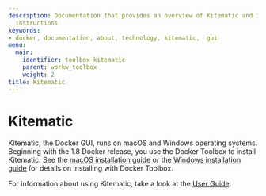 ```yaml
---
description: Documentation that provides an overview of Kitematic and installation
  instructions
keywords:
- docker, documentation, about, technology, kitematic,  gui
menu:
  main:
    identifier: toolbox_kitematic
    parent: workw_toolbox
    weight: 2
title: Kitematic
---
```


# Kitematic

Kitematic, the Docker GUI, runs on macOS and Windows operating systems. Beginning with the 1.8 Docker release, you use the Docker Toolbox to install Kitematic.  See the [macOS installation guide](https://docs.docker.com/installation/mac) or the [Windows installation guide](https://docs.docker.com/docker-for-windows) for details on installing with Docker Toolbox.

For information about using Kitematic, take a look at the [User Guide](userguide.md).

